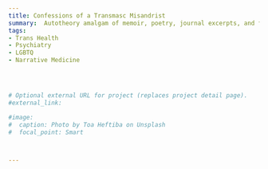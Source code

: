 ```yaml
---
title: Confessions of a Transmasc Misandrist
summary:  Autotheory amalgam of memoir, poetry, journal excerpts, and feminist, queer, trans theory exploring the binds of gender and transness, and probing the bounds of non-toxic masculinity [book manuscript submitted]
tags:
- Trans Health
- Psychiatry
- LGBTQ
- Narrative Medicine




# Optional external URL for project (replaces project detail page).
#external_link: 

#image:
#  caption: Photo by Toa Heftiba on Unsplash
#  focal_point: Smart



---
```

